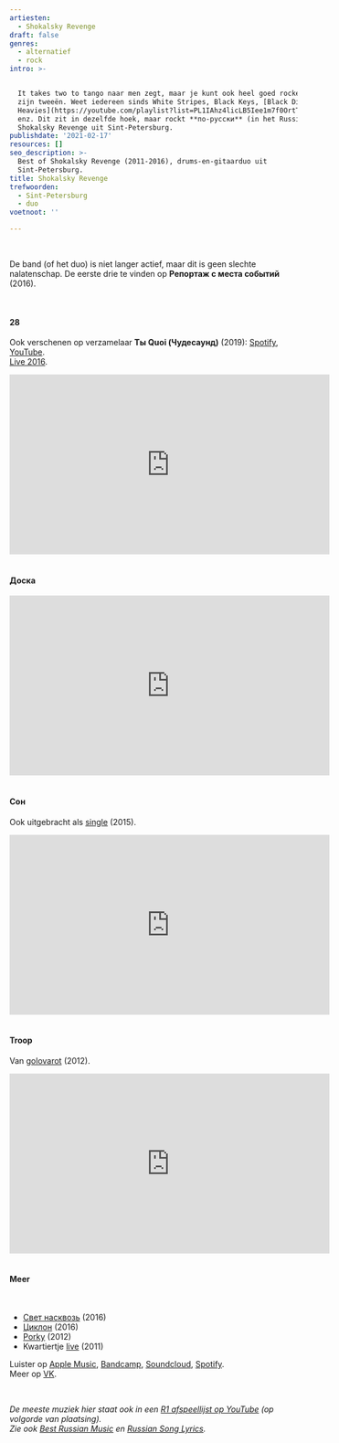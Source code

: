 ```yaml
---
artiesten:
  - Shokalsky Revenge
draft: false
genres:
  - alternatief
  - rock
intro: >-


  It takes two to tango naar men zegt, maar je kunt ook heel goed rocken met
  zijn tweeën. Weet iedereen sinds White Stripes, Black Keys, [Black Diamond
  Heavies](https://youtube.com/playlist?list=PL1IAhz4licLB5Iee1m7f0OrtTsVHQjM_u)
  enz. Dit zit in dezelfde hoek, maar rockt **по-русски** (in het Russisch):
  Shokalsky Revenge uit Sint-Petersburg.
publishdate: '2021-02-17'
resources: []
seo_description: >-
  Best of Shokalsky Revenge (2011-2016), drums-en-gitaarduo uit
  Sint-Petersburg. 
title: Shokalsky Revenge
trefwoorden:
  - Sint-Petersburg
  - duo
voetnoot: ''

---
```


<br/>


De band (of het duo) is niet langer actief, maar dit is geen slechte nalatenschap. De eerste drie te vinden op **Репортаж с места событий** (2016).


<br/>

#### 28

Ook verschenen op verzamelaar **Ты Quoi (Чудесаунд)** (2019): [Spotify](https://open.spotify.com/album/4dYJxQIxxfMvb2jm6b9s6o?si=-k6WA71hTIGALaKsZWvP3A), [YouTube](https://youtu.be/exC0My4yz38).<br/>
[Live 2016](https://youtu.be/cwLNFstGIdk).



<iframe width="560" height="315" src="https://www.youtube.com/embed/fVMnqkgvHP4" frameborder="0" allow="accelerometer; autoplay; clipboard-write; encrypted-media; gyroscope; picture-in-picture" allowfullscreen></iframe>

<br/>

<br/>

#### Доска


<iframe width="560" height="315" src="https://www.youtube.com/embed/eNzsNMAGOWw" frameborder="0" allow="accelerometer; autoplay; clipboard-write; encrypted-media; gyroscope; picture-in-picture" allowfullscreen></iframe>

<br/>

<br/>


#### Сон

Ook uitgebracht als [single](https://shokalskyrevenge.bandcamp.com/) (2015).

<iframe width="560" height="315" src="https://www.youtube.com/embed/oZlEk2IitJk" frameborder="0" allow="accelerometer; autoplay; clipboard-write; encrypted-media; gyroscope; picture-in-picture" allowfullscreen></iframe>

<br/>

<br/>

#### Troop

Van [golovarot](https://shokalskyrevenge.bandcamp.com/album/golovarot) (2012).


<iframe width="560" height="315" src="https://www.youtube.com/embed/-p9JOGnfc6o" frameborder="0" allow="accelerometer; autoplay; clipboard-write; encrypted-media; gyroscope; picture-in-picture" allowfullscreen></iframe>


<br/>
<br/>


#### Meer

<br/>

- [Свет насквозь](https://youtu.be/D3u7SPpfz7M) (2016)
- [Циклон](https://youtu.be/w9H_UZ3C_fo) (2016)
- [Porky]() (2012)
- Kwartiertje [live](https://youtu.be/dHgpbDHk7W0) (2011)



Luister op [Apple Music](https://itunes.apple.com/us/artist/shokalsky-revenge/1185842544), [Bandcamp](https://shokalskyrevenge.bandcamp.com/), [Soundcloud](https://soundcloud.com/shokalsky-revenge), [Spotify](https://open.spotify.com/artist/098qPo9IDPl5h2QwVbDTnA). <br/>
Meer op [VK](https://vk.com/shokalsky_revenge).



<br/>




*De meeste muziek hier staat ook in een [R1 afspeellijst op YouTube](https://www.youtube.com/playlist?list=PLeE-zqOrSLhxfIpK2vuUJNCKSzyVBi0yM) (op volgorde van plaatsing).* <br/>
*Zie ook [Best Russian Music](https://www.youtube.com/playlist?list=PLeE-zqOrSLhxTFYDvlwUu4hYby9DojwoD) en [Russian Song Lyrics](https://www.youtube.com/playlist?list=PLeE-zqOrSLhzkRCATzT8__oNifBChVHGK).*


 

